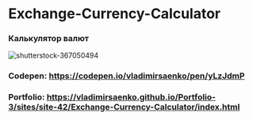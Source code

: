 # Exchange-Currency-Calculator
 
### Калькулятор валют

![shutterstock-367050494](https://user-images.githubusercontent.com/56477695/144742116-35b1eb8c-9f2f-4031-865d-ed93173ac392.jpg)

### Codepen: https://codepen.io/vladimirsaenko/pen/yLzJdmP

### Portfolio: https://vladimirsaenko.github.io/Portfolio-3/sites/site-42/Exchange-Currency-Calculator/index.html
